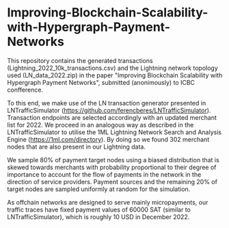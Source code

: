 # Improving-Blockchain-Scalability-with-Hypergraph-Payment-Networks
This repository contains the generated transactions (Lightning_2022_10k_transactions.csv) and the Lightning network topology used (LN_data_2022.zip) in the paper "Improving Blockchain Scalability with Hypergraph Payment Networks", submitted (anonimously) to ICBC confference.

To this end, we make use of the LN transaction generator presented in LNTrafficSimulator (https://github.com/ferencberes/LNTrafficSimulator).  Transaction endpoints are selected accordingly with an updated merchant list for 2022. We proceed in an analogous way as described in the LNTrafficSimulator to utilise the 1ML Lightning Network Search and Analysis Engine (https://1ml.com/directory). By doing so we found 302 merchant nodes that are also present in our Lightning data. 

We sample 80% of payment target nodes using a biased distribution that is skewed towards merchants with probability proportional to their degree of importance to account for the flow of payments in the network in the direction of service providers. Payment sources and the remaining 20% of target nodes are sampled uniformly at random for the simulation.

As offchain networks are designed to serve mainly micropayments, our traffic traces have fixed payment values of 60000 SAT (similar to LNTrafficSimulator), which is roughly 10 USD in December 2022. 
